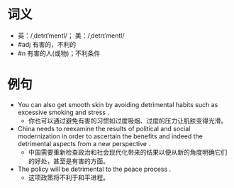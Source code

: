 # 词义
- 英：/ˌdetrɪˈmentl/； 美：/ˌdetrɪˈmentl/
- #adj 有害的，不利的
- #n 有害的人(或物)；不利条件
# 例句
- You can also get smooth skin by avoiding detrimental habits such as excessive smoking and stress .
	- 你也可以通过避免有害的习惯如过度吸烟、过度的压力让肌肤变得光滑。
- China needs to reexamine the results of political and social modernization in order to ascertain the benefits and indeed the detrimental aspects from a new perspective .
	- 中国需要重新检查政治和社会现代化带来的结果以便从新的角度明确它们的好处，甚至是有害的方面。
- The policy will be detrimental to the peace process .
	- 这项政策将不利于和平进程。

